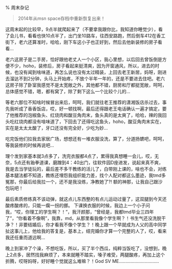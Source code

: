 % 周末杂记


> 2014年从msn space存档中重新恢复出来！


这周末起的比较早，9点半就爬起来了（不要拿我跟你比，我知道你睡觉少），看了会儿书，看看也快10点半了，出门坐10路车，往西安路跑，然后倒车412在香工街下，老六还算准时，哈哈，刚下车这小子也正好到，然后去他新装修的房子看看...       

老六这房子是二手房，恰好跟他老丈人一个小区，我心里想，以后回去曾饭倒是方便不少，hoho，装修后，房子看起来挺清爽，因为开窗通风，所以，进去的时候，也没有闻到啥味道，再怎么说也没有太过精装，上回去老王新居，妈呀，刚进去溜达不到2分钟，头马上开始疼，不放个半年一年的，还是不要进去住吧。老六这房子除了卧室我感觉不是太宽敞之外，其他都不错，厨房和厅都挺宽敞，呵呵，总体感觉不错，嗯，都有窝了，除了剩下这么一个比较个儿的...

等老六那位不知啥时候冒出来后，呵呵，我们就往老王推荐的潇湘饭店杀过去，事先我听成了香香饭店，哎，好一顿找啊，最后还得跟老王电话确认一遍才搞定，要了他推荐的泡椒鱼头、红烧肉和酸豆角肉末，鱼头真的是太爽了，哈哈，辣的我回头吃红烧肉都没有啥味道了，下回去了还得吃这鱼头，hoho，酸豆角肉末实在，实在是太太太酸了，牙口还没有完全好，少吃为妙...

吃完饭他们拉我去家居广场，想想还有一堆衣服没洗，算了，分道扬镳吧，呵呵，等我装修的时候再说吧...

理个发到家基本就3点多了，洗完衣服都4点了，累得我真想睡一会儿，哎，无奈，5点还有跆拳道课，磨蹭到4：40出门，往软件园D座进发，说起来真不爽，我是去当学徒玩的，最后差不多干教练的活儿了，白带刚上课的，啥也不会，对练基本腿法都不知道，教练还埋怨我组织能力差，找个人配对都这么墨迹，我tmd多冤那，你最后给我拉一个，还不是我没练，净教她了?! 额的神那，让我自己跟沙包玩吧！

最后素质修练真不该动弹，就这点儿东西整的有点儿运动过量了，这双腿到今天还酸疼酸疼的，只能一瘸一拐的挪。 下课换衣服的时候，我边上一个小子问我，“哎，你理工的学生啊？！”，我汗颜那，“曾经是，我都tmd毕业三四年了”，“你看着不像啊”，我靠，md，从那里看我像个学生啊？！书生气还没洗脱干净？！非要结婚后，你才看我不像个学生？！晚上跟一个早就成为人父的高中同学扯这事儿上，他给我的答复是，基本上，结完婚你才算一个完整的人了，哎，看来我还任重而道远啊...

晚上到家冲了个澡，不想吃饭，所以，买了半个西瓜，纯粹当饭吃了，没想到，晚上2点多，居然找我麻烦了，本来就睡不踏实，嗓子难受，两腿酸疼，再加上这个折腾，哎呀妈呀，好好睡个觉就这么难嘛？！God SV ME...............................

